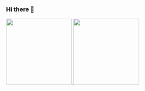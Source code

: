### Hi there 👋
<div>
  <a href="https://beacons.ai/gabrielneoob">
  <img height="180em" src="https://github-readme-stats.vercel.app/api?username=gabrielneoob">
  <img height="180em" src="https://github-readme-stats.vercel.app/api/top-langs/?username=gabrielneoob">
</div>
  
  
<!--
**gabrielneoob/gabrielneoob** is a ✨ _special_ ✨ repository because its `README.md` (this file) appears on your GitHub profile.

Here are some ideas to get you started:

- 🔭 I’m currently working on ...
- 🌱 I’m currently learning ...
- 👯 I’m looking to collaborate on ...
- 🤔 I’m looking for help with ...
- 💬 Ask me about ...
- 📫 How to reach me: ...
- 😄 Pronouns: ...
- ⚡ Fun fact: ...
-->
